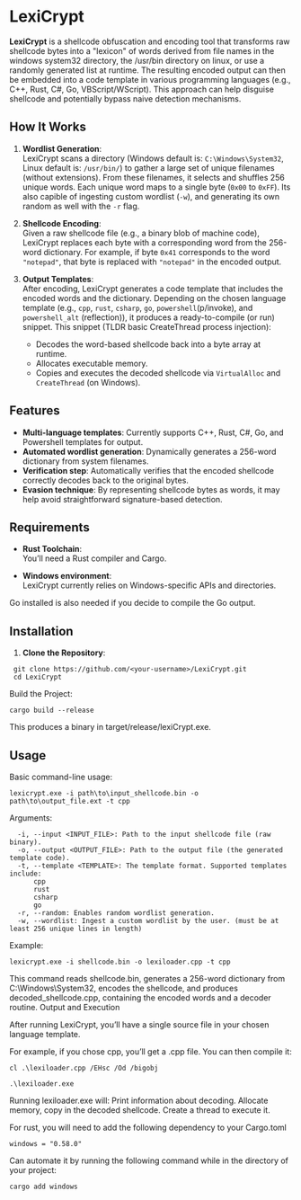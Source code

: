 # LexiCrypt
**LexiCrypt** is a shellcode obfuscation and encoding tool that transforms raw shellcode bytes into a "lexicon" of words derived from file names in the windows system32 directory, the /usr/bin directory on linux, or use a randomly generated list at runtime. The resulting encoded output can then be embedded into a code template in various programming languages (e.g., C++, Rust, C#, Go, VBScript/WScript). This approach can help disguise shellcode and potentially bypass naive detection mechanisms.

## How It Works
1. **Wordlist Generation**:  
   LexiCrypt scans a directory (Windows default is: `C:\Windows\System32`, Linux default is: `/usr/bin/`) to gather a large set of unique filenames (without extensions). From these filenames, it selects and shuffles 256 unique words. Each unique word maps to a single byte (`0x00` to `0xFF`).
   Its also capible of ingesting custom wordlist (`-w`), and generating its own random as well with the `-r` flag.
   

3. **Shellcode Encoding**:  
   Given a raw shellcode file (e.g., a binary blob of machine code), LexiCrypt replaces each byte with a corresponding word from the 256-word dictionary. For example, if byte `0x41` corresponds to the word `"notepad"`, that byte is replaced with `"notepad"` in the encoded output.

4. **Output Templates**:  
   After encoding, LexiCrypt generates a code template that includes the encoded words and the dictionary. Depending on the chosen language template (e.g., `cpp`, `rust`, `csharp`, `go`, `powershell`(p/invoke), and `powershell_alt` (reflection)), it produces a ready-to-compile (or run) snippet.
   This snippet (TLDR basic CreateThread process injection):
   - Decodes the word-based shellcode back into a byte array at runtime.
   - Allocates executable memory.
   - Copies and executes the decoded shellcode via `VirtualAlloc` and `CreateThread` (on Windows).

## Features
- **Multi-language templates**: Currently supports C++, Rust, C#, Go, and Powershell templates for output.
- **Automated wordlist generation**: Dynamically generates a 256-word dictionary from system filenames.
- **Verification step**: Automatically verifies that the encoded shellcode correctly decodes back to the original bytes.
- **Evasion technique**: By representing shellcode bytes as words, it may help avoid straightforward signature-based detection.

## Requirements
- **Rust Toolchain**:  
  You’ll need a Rust compiler and Cargo.
  
- **Windows environment**:  
  LexiCrypt currently relies on Windows-specific APIs and directories.

Go installed is also needed if you decide to compile the Go output.

## Installation
1. **Clone the Repository**:  
```
 git clone https://github.com/<your-username>/LexiCrypt.git
 cd LexiCrypt
```
Build the Project:

```
cargo build --release
```
This produces a binary in target/release/lexiCrypt.exe.

## Usage
Basic command-line usage:

```
lexicrypt.exe -i path\to\input_shellcode.bin -o path\to\output_file.ext -t cpp
```

Arguments:
  ```
    -i, --input <INPUT_FILE>: Path to the input shellcode file (raw binary).
    -o, --output <OUTPUT_FILE>: Path to the output file (the generated template code).
    -t, --template <TEMPLATE>: The template format. Supported templates include:
        cpp
        rust
        csharp
        go
    -r, --random: Enables random wordlist generation.
    -w, --wordlist: Ingest a custom wordlist by the user. (must be at least 256 unique lines in length) 
  ```
Example:

```
lexicrypt.exe -i shellcode.bin -o lexiloader.cpp -t cpp 
```

This command reads shellcode.bin, generates a 256-word dictionary from C:\Windows\System32, encodes the shellcode, and produces decoded_shellcode.cpp, containing the encoded words and a decoder routine.
Output and Execution

After running LexiCrypt, you’ll have a single source file in your chosen language template.

For example, if you chose cpp, you’ll get a .cpp file. You can then compile it:

```
cl .\lexiloader.cpp /EHsc /Od /bigobj

.\lexiloader.exe
```

Running lexiloader.exe will:
    Print information about decoding.
    Allocate memory, copy in the decoded shellcode.
    Create a thread to execute it.

For rust, you will need to add the following dependency to your Cargo.toml
```
windows = "0.58.0"
```

Can automate it by running the following command while in the directory of your project:
```
cargo add windows
```

